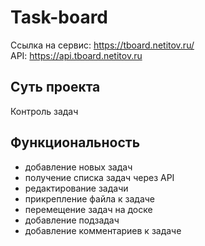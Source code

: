 # Task-board

Ссылка на сервис: https://tboard.netitov.ru/  
API: https://api.tboard.netitov.ru

## Суть проекта

Контроль задач

## Функциональность

- добавление новых задач
- получение списка задач через API
- редактирование задачи
- прикрепление файла к задаче
- перемещение задач на доске
- добавление подзадач
- добавление комментариев к задаче

